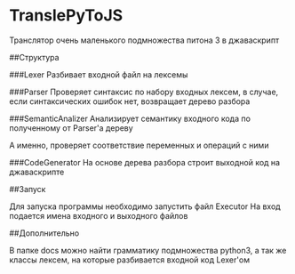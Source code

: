 # TranslePyToJS

Транслятор очень маленького подмножества питона 3 в джаваскрипт


##Структура

###Lexer
Разбивает входной файл на лексемы

###Parser
Проверяет синтаксис по набору входных лексем, в случае, если синтаксических ошибок нет, возвращает дерево разбора

###SemanticAnalizer
Анализирует семантику входного кода по полученному от Parser'а дереву

А именно, проверяет соответствие переменных и операций с ними

###CodeGenerator
На основе дерева разбора строит выходной код на джаваскрипте


##Запуск

Для запуска программы необходимо запустить файл Executor
На вход подается имена входного и выходного файлов

##Дополнительно

В папке docs можно найти грамматику подмножества python3, а так же классы лексем, на которые разбивается входной код Lexer'ом
